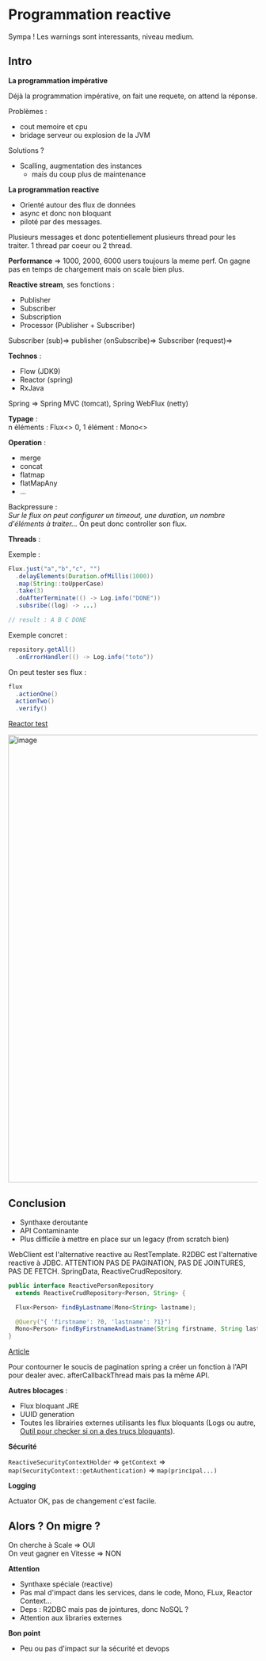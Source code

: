 # Programmation reactive

Sympa ! Les warnings sont interessants, niveau medium.

## Intro

**La programmation impérative**

Déjà la programmation impérative, on fait une requete, on attend la réponse.

Problèmes : 
 - cout memoire et cpu
 - bridage serveur ou explosion de la JVM

Solutions ?
 - Scalling, augmentation des instances
   - mais du coup plus de maintenance

**La programmation reactive**

 - Orienté autour des flux de données
 - async et donc non bloquant
 - piloté par des messages.

Plusieurs messages et donc potentiellement plusieurs thread pour les traiter.
1 thread par coeur ou 2 thread.

**Performance** => 1000, 2000, 6000 users toujours la meme perf. On gagne pas en temps de chargement mais on scale bien plus.

**Reactive stream**, ses fonctions :
 - Publisher
 - Subscriber
 - Subscription
 - Processor (Publisher + Subscriber)

Subscriber (sub)=> publisher (onSubscribe)=> Subscriber (request)=> 

**Technos** : 
 - Flow (JDK9)
 - Reactor (spring)
 - RxJava

Spring => Spring MVC (tomcat), Spring WebFlux (netty)

**Typage** :   
n éléments : Flux<> 
0, 1 élément : Mono<>

**Operation** : 
 - merge
 - concat
 - flatmap
 - flatMapAny
 - ...
 
Backpressure :   
_Sur le flux on peut configurer un timeout, une duration, un nombre d'éléments à traiter..._
On peut donc controller son flux.

**Threads** :  

Exemple :
```java
Flux.just("a","b","c", "")
  .delayElements(Duration.ofMillis(1000))
  .map(String::toUpperCase)
  .take(3)
  .doAfterTerminate(() -> Log.info("DONE"))
  .subsribe((log) -> ...)

// result : A B C DONE
```

Exemple concret :
```java
repository.getAll()
  .onErrorHandler(() -> Log.info("toto"))
```

On peut tester ses flux :  
```java
flux
  .actionOne()
  actionTwo()
  .verify()
```

[Reactor test](https://projectreactor.io/docs/core/release/reference/#testing)

<img width="904" alt="image" src="https://user-images.githubusercontent.com/25029077/164452950-ddf65665-b133-4ff3-b417-e2dd0c9d57e9.png">

## Conclusion

 - Synthaxe deroutante
 - API Contaminante
 - Plus difficile à mettre en place sur un legacy (from scratch bien)


WebClient est l'alternative reactive au RestTemplate.
R2DBC est l'alternative reactive à JDBC. ATTENTION PAS DE PAGINATION, PAS DE JOINTURES, PAS DE FETCH.
SpringData, ReactiveCrudRepository.

```java
public interface ReactivePersonRepository
  extends ReactiveCrudRepository<Person, String> {

  Flux<Person> findByLastname(Mono<String> lastname);

  @Query("{ 'firstname': ?0, 'lastname': ?1}")
  Mono<Person> findByFirstnameAndLastname(String firstname, String lastname);
}
```

[Article](https://spring.io/blog/2016/11/28/going-reactive-with-spring-data)

Pour contourner le soucis de pagination spring a créer un fonction à l'API pour dealer avec. afterCallbackThread mais pas la même API.  

**Autres blocages** : 
 - Flux bloquant JRE
 - UUID generation
 - Toutes les librairies externes utilisants les flux bloquants (Logs ou autre, [Outil pour checker si on a des trucs bloquants](https://github.com/reactor/BlockHound)).

**Sécurité**

`ReactiveSecurityContextHolder` => `getContext` => `map(SecurityContext::getAuthentication)` => `map(principal...)` 

**Logging**

Actuator OK, pas de changement c'est facile.

## Alors ? On migre ?

On cherche à Scale => OUI  
On veut gagner en Vitesse => NON  

**Attention** 
 - Synthaxe spéciale (reactive)
 - Pas mal d'impact dans les services, dans le code, Mono, FLux, Reactor Context...
 - Deps : R2DBC mais pas de jointures, donc NoSQL ?
 - Attention aux libraries externes 

**Bon point**  
 - Peu ou pas d'impact sur la sécurité et devops